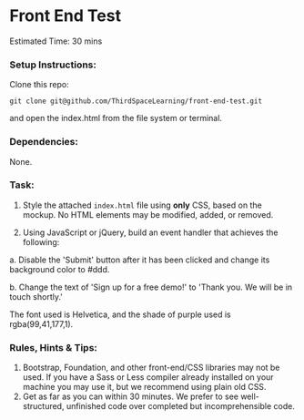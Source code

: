 # Front End Test

Estimated Time: 30 mins

### Setup Instructions:

Clone this repo:

```
git clone git@github.com/ThirdSpaceLearning/front-end-test.git
```

and open the index.html from the file system or terminal.

### Dependencies:

None.

### Task: 

1. Style the attached `index.html` file using **only** CSS, based on the mockup. No HTML elements may be modified, added, or removed.

2. Using JavaScript or jQuery, build an event handler that achieves the following:
  
  a. Disable the 'Submit' button after it has been clicked and change its background color to #ddd.
  
  b. Change the text of 'Sign up for a free demo!' to 'Thank you. We will be in touch shortly.'

The font used is Helvetica, and the shade of purple used is rgba(99,41,177,1).

### Rules, Hints & Tips:

1. Bootstrap, Foundation, and other front-end/CSS libraries may not be used. If you have a Sass or Less compiler already installed on your machine you may use it, but we recommend using plain old CSS.
2. Get as far as you can within 30 minutes. We prefer to see well-structured, unfinished code over completed but incomprehensible code.